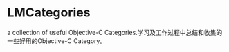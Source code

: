 # LMCategories
 a collection of useful Objective-C Categories.学习及工作过程中总结和收集的一些好用的Objective-C Category。
